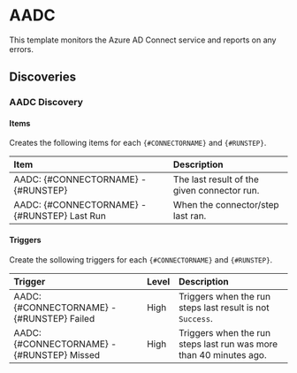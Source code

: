 # AADC

This template monitors the Azure AD Connect service and reports on any errors.

## Discoveries

### AADC Discovery

#### Items

Creates the following items for each `{#CONNECTORNAME}` and `{#RUNSTEP}`.

| Item                                         | Description                                 |
| :------------------------------------------- | :------------------------------------------ |
| AADC: {#CONNECTORNAME} - {#RUNSTEP}          | The last result of the given connector run. |
| AADC: {#CONNECTORNAME} - {#RUNSTEP} Last Run | When the connector/step last ran.           |

#### Triggers

Create the sollowing triggers for each `{#CONNECTORNAME}` and `{#RUNSTEP}`.

| Trigger                                    | Level | Description                                                        |
| :----------------------------------------- | :---- | :----------------------------------------------------------------- |
| AADC: {#CONNECTORNAME} - {#RUNSTEP} Failed | High  | Triggers when the run steps last result is not `Success`.          |
| AADC: {#CONNECTORNAME} - {#RUNSTEP} Missed | High  | Triggers when the run steps last run was more than 40 minutes ago. |
